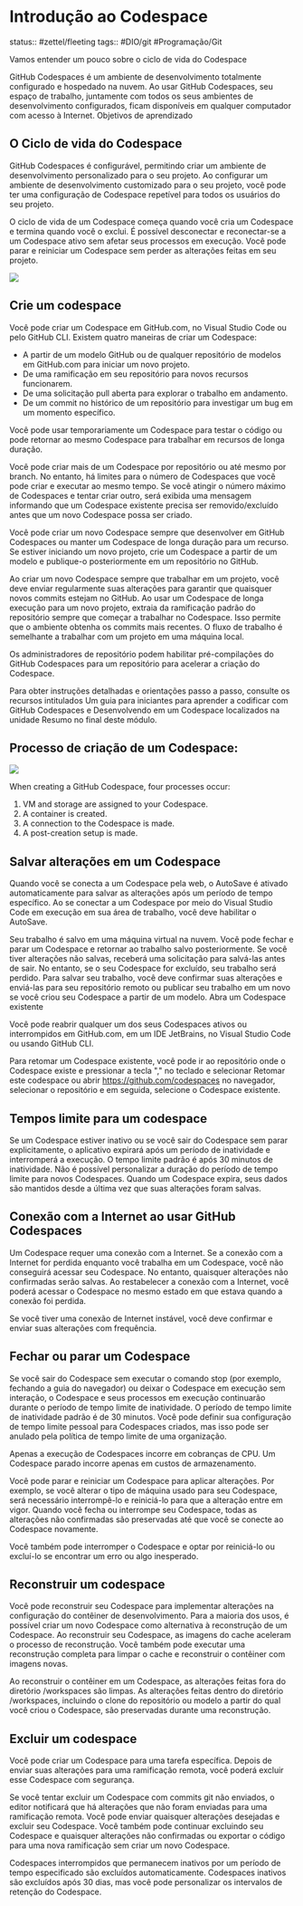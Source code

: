 # Introdução ao Codespace
status:: #zettel/fleeting 
tags:: #DIO/git #Programação/Git 

Vamos entender um pouco sobre o ciclo de vida do Codespace

GitHub Codespaces é um ambiente de desenvolvimento totalmente configurado e hospedado na nuvem. Ao usar GitHub Codespaces, seu espaço de trabalho, juntamente com todos os seus ambientes de desenvolvimento configurados, ficam disponíveis em qualquer computador com acesso à Internet. Objetivos de aprendizado

## O Ciclo de vida do Codespace

GitHub Codespaces é configurável, permitindo criar um ambiente de desenvolvimento personalizado para o seu projeto. Ao configurar um ambiente de desenvolvimento customizado para o seu projeto, você pode ter uma configuração de Codespace repetível para todos os usuários do seu projeto.

O ciclo de vida de um Codespace começa quando você cria um Codespace e termina quando você o exclui. É possível desconectar e reconectar-se a um Codespace ativo sem afetar seus processos em execução. Você pode parar e reiniciar um Codespace sem perder as alterações feitas em seu projeto.

![](https://aline-antunes.gitbook.io/~gitbook/image?url=https:%2F%2F74136188-files.gitbook.io%2F%7E%2Ffiles%2Fv0%2Fb%2Fgitbook-x-prod.appspot.com%2Fo%2Fspaces%252F2HZbEqnaq1Y4YcnxMtW1%252Fuploads%252F0mOv1u7GJq9nSZ8jMhoA%252Fcodespace-circular-lifecycle.png%3Falt=media%26token=13237f86-3a8e-491c-a338-a9523f5b907f&width=768&dpr=4&quality=100&sign=165bef82832d58fd72c8ecadd9953e783a858f0e8ed8dbe9f2818a1d728b350b)

## Crie um codespace

Você pode criar um Codespace em GitHub.com, no Visual Studio Code ou pelo GitHub CLI. Existem quatro maneiras de criar um Codespace:
- A partir de um modelo GitHub ou de qualquer repositório de modelos em GitHub.com para iniciar um novo projeto.
- De uma ramificação em seu repositório para novos recursos funcionarem.
- De uma solicitação pull aberta para explorar o trabalho em andamento.
- De um commit no histórico de um repositório para investigar um bug em um momento específico.

Você pode usar temporariamente um Codespace para testar o código ou pode retornar ao mesmo Codespace para trabalhar em recursos de longa duração.

Você pode criar mais de um Codespace por repositório ou até mesmo por branch. No entanto, há limites para o número de Codespaces que você pode criar e executar ao mesmo tempo. Se você atingir o número máximo de Codespaces e tentar criar outro, será exibida uma mensagem informando que um Codespace existente precisa ser removido/excluído antes que um novo Codespace possa ser criado.

Você pode criar um novo Codespace sempre que desenvolver em GitHub Codespaces ou manter um Codespace de longa duração para um recurso. Se estiver iniciando um novo projeto, crie um Codespace a partir de um modelo e publique-o posteriormente em um repositório no GitHub.

Ao criar um novo Codespace sempre que trabalhar em um projeto, você deve enviar regularmente suas alterações para garantir que quaisquer novos commits estejam no GitHub. Ao usar um Codespace de longa execução para um novo projeto, extraia da ramificação padrão do repositório sempre que começar a trabalhar no Codespace. Isso permite que o ambiente obtenha os commits mais recentes. O fluxo de trabalho é semelhante a trabalhar com um projeto em uma máquina local.

Os administradores de repositório podem habilitar pré-compilações do GitHub Codespaces para um repositório para acelerar a criação do Codespace.

Para obter instruções detalhadas e orientações passo a passo, consulte os recursos intitulados Um guia para iniciantes para aprender a codificar com GitHub Codespaces e Desenvolvendo em um Codespace localizados na unidade Resumo no final deste módulo.

## Processo de criação de um Codespace:

![](https://aline-antunes.gitbook.io/~gitbook/image?url=https:%2F%2F74136188-files.gitbook.io%2F%7E%2Ffiles%2Fv0%2Fb%2Fgitbook-x-prod.appspot.com%2Fo%2Fspaces%252F2HZbEqnaq1Y4YcnxMtW1%252Fuploads%252FFZbHEPBwpStLrQ2d4LLb%252Fcodespace-connection-editor.png%3Falt=media%26token=65b14bf2-8e61-41eb-b6ec-6076e9bcaa44&width=768&dpr=4&quality=100&sign=7343fa72498f644fe7a663a80d2c37712c084c9f2989f163af08d7addefacf90)

When creating a GitHub Codespace, four processes occur:
1. VM and storage are assigned to your Codespace. 
2. A container is created.
3. A connection to the Codespace is made.
4. A post-creation setup is made.

## Salvar alterações em um Codespace

Quando você se conecta a um Codespace pela web, o AutoSave é ativado automaticamente para salvar as alterações após um período de tempo específico. Ao se conectar a um Codespace por meio do Visual Studio Code em execução em sua área de trabalho, você deve habilitar o AutoSave.

Seu trabalho é salvo em uma máquina virtual na nuvem. Você pode fechar e parar um Codespace e retornar ao trabalho salvo posteriormente. Se você tiver alterações não salvas, receberá uma solicitação para salvá-las antes de sair. No entanto, se o seu Codespace for excluído, seu trabalho será perdido. Para salvar seu trabalho, você deve confirmar suas alterações e enviá-las para seu repositório remoto ou publicar seu trabalho em um novo se você criou seu Codespace a partir de um modelo. Abra um Codespace existente

Você pode reabrir qualquer um dos seus Codespaces ativos ou interrompidos em GitHub.com, em um IDE JetBrains, no Visual Studio Code ou usando GitHub CLI.

Para retomar um Codespace existente, você pode ir ao repositório onde o Codespace existe e pressionar a tecla "," no teclado e selecionar Retomar este codespace ou abrir https://github.com/codespaces no navegador, selecionar o repositório e em seguida, selecione o Codespace existente.

## Tempos limite para um codespace

Se um Codespace estiver inativo ou se você sair do Codespace sem parar explicitamente, o aplicativo expirará após um período de inatividade e interromperá a execução. O tempo limite padrão é após 30 minutos de inatividade. Não é possível personalizar a duração do período de tempo limite para novos Codespaces. Quando um Codespace expira, seus dados são mantidos desde a última vez que suas alterações foram salvas.

## Conexão com a Internet ao usar GitHub Codespaces

Um Codespace requer uma conexão com a Internet. Se a conexão com a Internet for perdida enquanto você trabalha em um Codespace, você não conseguirá acessar seu Codespace. No entanto, quaisquer alterações não confirmadas serão salvas. Ao restabelecer a conexão com a Internet, você poderá acessar o Codespace no mesmo estado em que estava quando a conexão foi perdida.

Se você tiver uma conexão de Internet instável, você deve confirmar e enviar suas alterações com frequência.

## Fechar ou parar um Codespace

Se você sair do Codespace sem executar o comando stop (por exemplo, fechando a guia do navegador) ou deixar o Codespace em execução sem interação, o Codespace e seus processos em execução continuarão durante o período de tempo limite de inatividade. O período de tempo limite de inatividade padrão é de 30 minutos. Você pode definir sua configuração de tempo limite pessoal para Codespaces criados, mas isso pode ser anulado pela política de tempo limite de uma organização.

Apenas a execução de Codespaces incorre em cobranças de CPU. Um Codespace parado incorre apenas em custos de armazenamento.

Você pode parar e reiniciar um Codespace para aplicar alterações. Por exemplo, se você alterar o tipo de máquina usado para seu Codespace, será necessário interrompê-lo e reiniciá-lo para que a alteração entre em vigor. Quando você fecha ou interrompe seu Codespace, todas as alterações não confirmadas são preservadas até que você se conecte ao Codespace novamente.

Você também pode interromper o Codespace e optar por reiniciá-lo ou excluí-lo se encontrar um erro ou algo inesperado.

## Reconstruir um codespace

Você pode reconstruir seu Codespace para implementar alterações na configuração do contêiner de desenvolvimento. Para a maioria dos usos, é possível criar um novo Codespace como alternativa à reconstrução de um Codespace. Ao reconstruir seu Codespace, as imagens do cache aceleram o processo de reconstrução. Você também pode executar uma reconstrução completa para limpar o cache e reconstruir o contêiner com imagens novas.

Ao reconstruir o contêiner em um Codespace, as alterações feitas fora do diretório /workspaces são limpas. As alterações feitas dentro do diretório /workspaces, incluindo o clone do repositório ou modelo a partir do qual você criou o Codespace, são preservadas durante uma reconstrução.

## Excluir um codespace

Você pode criar um Codespace para uma tarefa específica. Depois de enviar suas alterações para uma ramificação remota, você poderá excluir esse Codespace com segurança.

Se você tentar excluir um Codespace com commits git não enviados, o editor notificará que há alterações que não foram enviadas para uma ramificação remota. Você pode enviar quaisquer alterações desejadas e excluir seu Codespace. Você também pode continuar excluindo seu Codespace e quaisquer alterações não confirmadas ou exportar o código para uma nova ramificação sem criar um novo Codespace.

Codespaces interrompidos que permanecem inativos por um período de tempo especificado são excluídos automaticamente. Codespaces inativos são excluídos após 30 dias, mas você pode personalizar os intervalos de retenção do Codespace.